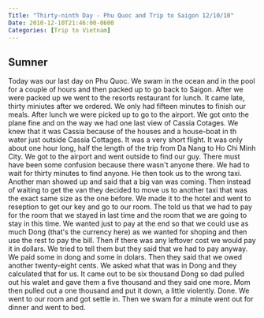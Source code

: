 ```yaml
---
Title: "Thirty-ninth Day - Phu Quoc and Trip to Saigon 12/10/10"
Date: 2010-12-10T21:46:00-0600
Categories: [Trip to Vietnam]
---
```


## Sumner

Today was our last day on Phu Quoc. We swam in the ocean and in the pool
for a couple of hours and then packed up to go back to Saigon. After we
were packed up we went to the resorts restaurant for lunch. It came
late, thirty miniutes after we ordered. We only had fifteen minutes to
finish our meals. After lunch we were picked up to go to the airport. We
got onto the plane fine and on the way we had one last view of Cassia
Cotages. We knew that it was Cassia because of the houses and a
house-boat in th water just outside Cassia Cottages. It was a very short
flight. It was only about one hour long, half the length of the trip
from Da Nang to Ho Chi Minh City. We got to the airport and went outside
to find our guy. There must have been some confusion because there
wasn't anyone there. We had to wait for thirty minutes to find anyone.
He then took us to the wrong taxi. Another man showed up and said that a
big van was coming. Then instead of waiting to get the van they decided
to move us to another taxi that was the exact same size as the one
before. We made it to the hotel and went to reseption to get our key and
go to our room. The told us that we had to pay for the room that we
stayed in last time and the room that we are going to stay in this time.
We wanted just to pay at the end so that we could use as much Dong
(that's the currency here) as we wanted for shoping and then use the
rest to pay the bill. Then if there was any leftover cost we would pay
it in dollars. We tried to tell them but they said that we had to pay
anyway. We paid some in dong and some in dolars. Then they said that we
owed another twenty-eight cents. We asked what that was in Dong and they
calculated that for us. It came out to be six thousand Dong so dad
pulled out his walet and gave them a five thousand and they said one
more. Mom then pulled out a one thousand and put it down, a little
violently. Done. We went to our room and got settle in. Then we swam for
a minute went out for dinner and went to bed.

